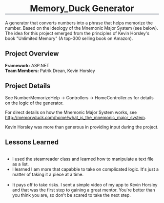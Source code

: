<h1 align="center" style="border-bottom: 3px solid #a8aeb7"> Memory_Duck Generator </h1>
A generator that converts numbers into a phrase that helps memorize the number. Based on the ideology of the Mnemonic Major System (see below). The idea for this project emerged from the principles of Kevin Horsley's book "Unlimited Memory" (A top-300 selling book on Amazon). 

## Project Overview
**Framework:** ASP.NET <br/>
**Team Members:** Patrik Drean, Kevin Horsley<br/>

## Project Details
See NumberMemorizeHelp -> Controllers -> HomeController.cs for details on the logic of the generator.

For direct details on how the Mnemonic Major System works, see http://memoryduck.com/home/what_is_the_mnemonic_major_system.

Kevin Horsley was more than generous in providing input during the project. 


## Lessons Learned 
<ul>  
  <li>I used the steamreader class and learned how to manipulate a text file as a list.</li>
  <li>I learned I am more that capabble to take on complicated logic. It's just a matter of taking it a piece at a time. </li>
  <li>It pays off to take risks. I sent a simple video of my app to Kevin Horsley and that was the first step to gaining a great mentor. You're better than you think you are, so don't be scared to take the next step.</li>
</ul>



